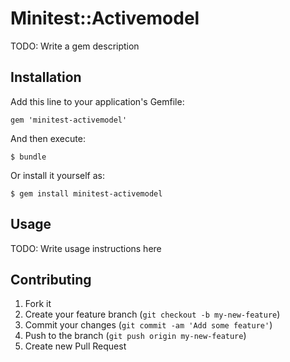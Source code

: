 # Minitest::Activemodel

TODO: Write a gem description

## Installation

Add this line to your application's Gemfile:

    gem 'minitest-activemodel'

And then execute:

    $ bundle

Or install it yourself as:

    $ gem install minitest-activemodel

## Usage

TODO: Write usage instructions here

## Contributing

1. Fork it
2. Create your feature branch (`git checkout -b my-new-feature`)
3. Commit your changes (`git commit -am 'Add some feature'`)
4. Push to the branch (`git push origin my-new-feature`)
5. Create new Pull Request
